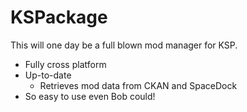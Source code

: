 # KSPackage
This will one day be a full blown mod manager for KSP.

 - Fully cross platform
 - Up-to-date
 	- Retrieves mod data from CKAN and SpaceDock
 - So easy to use even Bob could!

